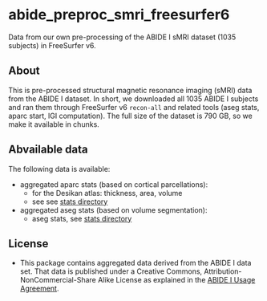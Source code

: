 # abide_preproc_smri_freesurfer6
Data from our own pre-processing of the ABIDE I sMRI dataset (1035 subjects) in FreeSurfer v6.


## About

This is pre-processed structural magnetic resonance imaging (sMRI) data from the ABIDE I dataset. In short, we downloaded all 1035 ABIDE I subjects and ran them through FreeSurfer v6 `recon-all` and related tools (aseg stats, aparc start, lGI computation). The full size of the dataset is 790 GB, so we make it available in chunks.

## Abvailable data

The following data is available:


* aggregated aparc stats (based on cortical parcellations):
   - for the Desikan atlas: thickness, area, volume
   - see see [stats directory](./stats/)
* aggregated aseg stats (based on volume segmentation):
   - aseg stats, see [stats directory ](./stats/)

## License

* This package contains aggregated data derived from the ABIDE I data set. That data is published under a Creative Commons, Attribution-NonCommercial-Share Alike License as explained in the [ABIDE I Usage Agreement](https://fcon_1000.projects.nitrc.org/indi/abide/abide_I.html).
